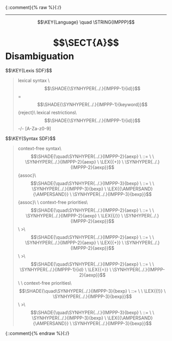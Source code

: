 {::comment}{% raw %}{:/}


----

$$\KEY{Language} \quad \STRING{IMPPP}$$

# $$\SECT{A}$$ Disambiguation
           


\$$\KEY{Lexis SDF}$$

>    lexical syntax \\
>      $$\SHADE{\SYNHYPER{../.}{IMPPP-1}{id}}$$ = $$\SHADE{\SYNHYPER{../.}{IMPPP-1}{keyword}}$$ {reject}\\
>    lexical restrictions\\
>      $$\SHADE{\SYNHYPER{../.}{IMPPP-1}{id}}$$ -/- [A-Za-z0-9]

\$$\KEY{Syntax SDF}$$

>    context-free syntax\\
>    $$\SHADE{\quad\SYNHYPER{../.}{IMPPP-2}{aexp}  \ ::= \  \  \SYNHYPER{../.}{IMPPP-2}{aexp} \ \LEX{{+}} \ \SYNHYPER{../.}{IMPPP-2}{aexp}}$$  {assoc}\\
>    $$\SHADE{\quad\SYNHYPER{../.}{IMPPP-3}{bexp}  \ ::= \  \  \SYNHYPER{../.}{IMPPP-3}{bexp} \ \LEX{{\AMPERSAND}{\AMPERSAND}} \ \SYNHYPER{../.}{IMPPP-3}{bexp}}$$ {assoc}\\
>    \\
>    context-free priorities\\
>    $$\SHADE{\quad\SYNHYPER{../.}{IMPPP-2}{aexp}  \ ::= \  \  \SYNHYPER{../.}{IMPPP-2}{aexp} \ \LEX{{/}} \ \SYNHYPER{../.}{IMPPP-2}{aexp}}$$\\
>    \>\\
>    $$\SHADE{\quad\SYNHYPER{../.}{IMPPP-2}{aexp}  \ ::= \  \  \SYNHYPER{../.}{IMPPP-2}{aexp} \ \LEX{{+}} \ \SYNHYPER{../.}{IMPPP-2}{aexp}}$$\\
>    \>\\
>    $$\SHADE{\quad\SYNHYPER{../.}{IMPPP-2}{aexp}  \ ::= \  \  \SYNHYPER{../.}{IMPPP-1}{id} \ \LEX{{=}} \ \SYNHYPER{../.}{IMPPP-2}{aexp}}$$\\
>    \\
>    context-free priorities\\
>    $$\SHADE{\quad\SYNHYPER{../.}{IMPPP-3}{bexp}  \ ::= \  \  \LEX{{!}} \ \SYNHYPER{../.}{IMPPP-3}{bexp}}$$\\
>    \>\\
>    $$\SHADE{\quad\SYNHYPER{../.}{IMPPP-3}{bexp}  \ ::= \  \  \SYNHYPER{../.}{IMPPP-3}{bexp} \ \LEX{{\AMPERSAND}{\AMPERSAND}} \ \SYNHYPER{../.}{IMPPP-3}{bexp}}$$



[Funcons-beta]: /CBS-beta/math/Funcons-beta
  "FUNCONS-BETA"
[Unstable-Funcons-beta]: /CBS-beta/math/Unstable-Funcons-beta
  "UNSTABLE-FUNCONS-BETA"
[Languages-beta]: /CBS-beta/math/Languages-beta
  "LANGUAGES-BETA"
[Unstable-Languages-beta]: /CBS-beta/math/Unstable-Languages-beta
  "UNSTABLE-LANGUAGES-BETA"
[CBS-beta]: /CBS-beta
  "CBS-BETA"
[IMPPP-Disambiguation.cbs]: https://github.com/plancomps/CBS-beta/blob/master/Unstable-Languages-beta/IMP-Plus-Plus/IMPPP-cbs/IMPPP/IMPPP-Disambiguation/IMPPP-Disambiguation.cbs
  "CBS SOURCE FILE ON GITHUB"
[PLAIN]: /CBS-beta/docs/Unstable-Languages-beta/IMP-Plus-Plus/IMPPP-cbs/IMPPP/IMPPP-Disambiguation
  "CBS SOURCE WEB PAGE"
 [PRETTY]: /CBS-beta/math/Unstable-Languages-beta/IMP-Plus-Plus/IMPPP-cbs/IMPPP/IMPPP-Disambiguation
  "CBS-KATEX WEB PAGE"
[PDF]: /CBS-beta/math/Unstable-Languages-beta/IMP-Plus-Plus/IMPPP-cbs/IMPPP/IMPPP-Disambiguation/IMPPP-Disambiguation.pdf
  "CBS-LATEX PDF FILE"
[PLanCompS Project]: https://plancomps.github.io
  "PROGRAMMING LANGUAGE COMPONENTS AND SPECIFICATIONS PROJECT HOME PAGE"
{::comment}{% endraw %}{:/}
